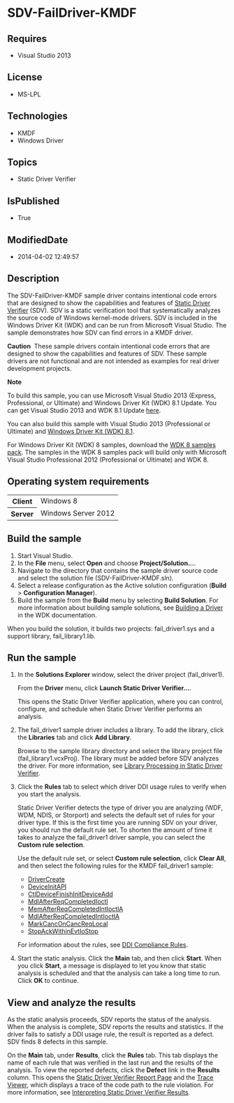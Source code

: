 # SDV-FailDriver-KMDF
## Requires
* Visual Studio 2013
## License
* MS-LPL
## Technologies
* KMDF
* Windows Driver
## Topics
* Static Driver Verifier
## IsPublished
* True
## ModifiedDate
* 2014-04-02 12:49:57
## Description

<div id="mainSection">
<p>The SDV-FailDriver-KMDF sample driver contains intentional code errors that are designed to show the capabilities and features of
<a href="http://msdn.microsoft.com/en-us/library/windows/hardware/ff552808">Static Driver Verifier</a> (SDV). SDV is a static verification tool that systematically analyzes the source code of Windows kernel-mode drivers. SDV is included in the Windows Driver
 Kit (WDK) and can be run from Microsoft Visual Studio. The sample demonstrates how SDV can find errors in a KMDF driver.
</p>
<p class="note"><b>Caution</b>&nbsp;&nbsp;These sample drivers contain intentional code errors that are designed to show the capabilities and features of SDV. These sample drivers are not functional and are not intended as examples for real driver development projects.
</p>
<p class="note"><b>Note</b>&nbsp;&nbsp;</p>
<p class="note">To build this sample, you can use Microsoft Visual Studio&nbsp;2013 (Express, Professional, or Ultimate) and Windows Driver Kit (WDK)&nbsp;8.1 Update. You can get Visual Studio&nbsp;2013 and WDK&nbsp;8.1 Update
<a href="http://go.microsoft.com/fwlink/p/?LInkID=239721">here</a>.</p>
<p class="note">You can also build this sample with Visual Studio&nbsp;2013 (Professional or Ultimate) and
<a href="http://go.microsoft.com/fwlink/p/?LInkID=391348">Windows Driver Kit (WDK)&nbsp;8.1</a>.</p>
<p class="note">For Windows Driver Kit (WDK)&nbsp;8 samples, download the <a href=" http://go.microsoft.com/fwlink/?LinkId=317090">
WDK&nbsp;8 samples pack</a>. The samples in the WDK&nbsp;8 samples pack will build only with Microsoft Visual Studio Professional&nbsp;2012 (Professional or Ultimate) and WDK&nbsp;8.</p>
<p></p>
<h2>Operating system requirements</h2>
<table>
<tbody>
<tr>
<th>Client</th>
<td><dt>Windows&nbsp;8 </dt></td>
</tr>
<tr>
<th>Server</th>
<td><dt>Windows Server&nbsp;2012 </dt></td>
</tr>
</tbody>
</table>
<h2>Build the sample</h2>
<ol>
<li>Start Visual Studio. </li><li>In the <b>File</b> menu, select <b>Open</b> and choose <b>Project/Solution...</b>.
</li><li>Navigate to the directory that contains the sample driver source code and select the solution file (SDV-FailDriver-KMDF.sln).
</li><li>Select a release configuration as the Active solution configuration (<b>Build</b> &gt;
<b>Configuration Manager</b>). </li><li>Build the sample from the <b>Build</b> menu by selecting <b>Build Solution</b>. For more information about building sample solutions, see
<a href="http://msdn.microsoft.com/en-us/library/windows/hardware/">Building a Driver</a> in the WDK documentation.
</li></ol>
<p>When you build the solution, it builds two projects: fail_driver1.sys and a support library, fail_library1.lib.
</p>
<h2>Run the sample</h2>
<ol>
<li>
<p>In the <b>Solutions Explorer </b>window, select the driver project (fail_driver1).
</p>
<p>From the <b>Driver</b> menu, click <b>Launch Static Driver Verifier…</b>. </p>
<p>This opens the Static Driver Verifier application, where you can control, configure, and schedule when Static Driver Verifier performs an analysis.</p>
</li><li>
<p>The fail_driver1 sample driver includes a library. To add the library, click the
<b>Libraries</b> tab and click <b>Add Library</b>.</p>
<p>Browse to the sample library directory and select the library project file (fail_library1.vcxProj). The library must be added before SDV analyzes the driver. For more information, see
<a href="http://msdn.microsoft.com/en-us/library/windows/hardware/ff548182">Library Processing in Static Driver Verifier</a>.</p>
</li><li>
<p>Click the <b>Rules</b> tab to select which driver DDI usage rules to verify when you start the analysis.</p>
<p>Static Driver Verifier detects the type of driver you are analyzing (WDF, WDM, NDIS, or Storport) and selects the default set of rules for your driver type. If this is the first time you are running SDV on your driver, you should run the default rule set.
 To shorten the amount of time it takes to analyze the fail_driver1 driver sample, you can select the
<b>Custom rule selection</b>. </p>
<p>Use the default rule set, or select <b>Custom rule selection</b>, click <b>Clear All</b>, and then select the following rules for the KMDF fail_driver1 sample:</p>
<ul>
<li><a href="http://msdn.microsoft.com/en-us/library/windows/hardware/ff544957">DriverCreate</a>
</li><li><a href="http://msdn.microsoft.com/en-us/library/windows/hardware/ff544843">DeviceInitAPI</a>
</li><li><a href="http://msdn.microsoft.com/en-us/library/windows/hardware/ff543607">CtlDeviceFinishInitDeviceAdd</a>
</li><li><a href="http://msdn.microsoft.com/en-us/library/windows/hardware/ff549047">MdlAfterReqCompletedIoctl</a>
</li><li><a href="http://msdn.microsoft.com/en-us/library/windows/hardware/ff549090">MemAfterReqCompletedIntIoctlA</a>
</li><li><a href="http://msdn.microsoft.com/en-us/library/windows/hardware/ff549042">MdlAfterReqCompletedIntIoctlA</a>
</li><li><a href="http://msdn.microsoft.com/en-us/library/windows/hardware/ff549011">MarkCancOnCancReqLocal</a>
</li><li><a href="http://msdn.microsoft.com/en-us/library/windows/hardware/ff552846">StopAckWithinEvtIoStop</a>
</li></ul>
<p>For information about the rules, see <a href="http://msdn.microsoft.com/en-us/library/windows/hardware/ff552840">
DDI Compliance Rules</a>. </p>
</li><li>
<p>Start the static analysis. Click the <b>Main</b> tab, and then click <b>Start</b>. When you click
<b>Start</b>, a message is displayed to let you know that static analysis is scheduled and that the analysis can take a long time to run. Click
<b>OK</b> to continue.</p>
</li></ol>
<h2><a id="viewing_and_analyzing_the_results"></a><a id="VIEWING_AND_ANALYZING_THE_RESULTS"></a>View and analyze the results</h2>
<p>As the static analysis proceeds, SDV reports the status of the analysis. When the analysis is complete, SDV reports the results and statistics. If the driver fails to satisfy a DDI usage rule, the result is reported as a defect. SDV finds 8 defects in this
 sample. </p>
<p>On the <b>Main</b> tab, under <b>Results</b>, click the <b>Rules</b> tab. This tab displays the name of each rule that was verified in the last run and the results of the analysis. To view the reported defects, click the
<b>Defect</b> link in the <b>Results</b> column. This opens the <a href="http://msdn.microsoft.com/en-us/library/windows/hardware/ff552834">
Static Driver Verifier Report Page</a> and the <a href="http://msdn.microsoft.com/en-us/library/windows/hardware/ff544659">
Trace Viewer</a>, which displays a trace of the code path to the rule violation. For more information, see
<a href="http://msdn.microsoft.com/en-us/library/windows/hardware/ff547228">Interpreting Static Driver Verifier Results</a>.</p>
</div>
